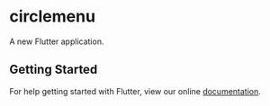 # circlemenu

A new Flutter application.

## Getting Started

For help getting started with Flutter, view our online
[documentation](https://flutter.io/).
